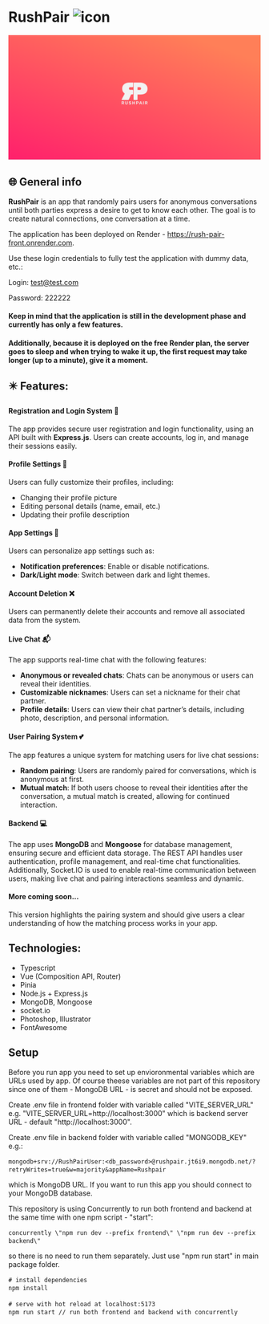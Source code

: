 
# RushPair <img src="https://raw.githubusercontent.com/kvvasuu/rush-pair/main/frontend/public/favicon.ico" alt="icon" width="24"/>

![App demo](https://raw.githubusercontent.com/kvvasuu/rush-pair/main/demo.png "App demo")

## :globe_with_meridians: General info

**RushPair** is an app that randomly pairs users for anonymous conversations until both parties express a desire to get to know each other. The goal is to create natural connections, one conversation at a time.

The application has been deployed on Render - https://rush-pair-front.onrender.com.

Use these login credentials to fully test the application with dummy data, etc.:

Login: test@test.com

Password: 222222

#### Keep in mind that the application is still in the development phase and currently has only a few features.
#### Additionally, because it is deployed on the free Render plan, the server goes to sleep and when trying to wake it up, the first request may take longer (up to a minute), give it a moment.

## :eight_pointed_black_star: Features:

#### Registration and Login System :closed_lock_with_key: 

The app provides secure user registration and login functionality, using an API built with **Express.js**. Users can create accounts, log in, and manage their sessions easily.

#### Profile Settings :raising_hand:

Users can fully customize their profiles, including:
- Changing their profile picture
- Editing personal details (name, email, etc.)
- Updating their profile description

#### App Settings :wrench:

Users can personalize app settings such as:
- **Notification preferences**: Enable or disable notifications.
- **Dark/Light mode**: Switch between dark and light themes.

#### Account Deletion :x:

Users can permanently delete their accounts and remove all associated data from the system.

#### Live Chat :mailbox_with_mail:

The app supports real-time chat with the following features:
- **Anonymous or revealed chats**: Chats can be anonymous or users can reveal their identities.
- **Customizable nicknames**: Users can set a nickname for their chat partner.
- **Profile details**: Users can view their chat partner’s details, including photo, description, and personal information.

#### User Pairing System :two_hearts:
The app features a unique system for matching users for live chat sessions:

- **Random pairing**: Users are randomly paired for conversations, which is anonymous at first.
- **Mutual match**: If both users choose to reveal their identities after the conversation, a mutual match is created, allowing for continued interaction.

#### Backend :computer:

The app uses **MongoDB** and **Mongoose** for database management, ensuring secure and efficient data storage. The REST API handles user authentication, profile management, and real-time chat functionalities.
Additionally, Socket.IO is used to enable real-time communication between users, making live chat and pairing interactions seamless and dynamic.

#### More coming soon...

This version highlights the pairing system and should give users a clear understanding of how the matching process works in your app.

## Technologies:

- Typescript
- Vue (Composition API, Router)
- Pinia
- Node.js + Express.js
- MongoDB, Mongoose
- socket.io
- Photoshop, Illustrator
- FontAwesome

## Setup

Before you run app you need to set up envioronmental variables which are URLs used by app. Of course theese variables are not part of this repository since one of them - MongoDB URL - is secret and should not be exposed.

Create .env file in frontend folder with variable called "VITE_SERVER_URL" e.g. "VITE_SERVER_URL=http://localhost:3000" which is backend server URL - default "http://localhost:3000".

Create .env file in backend folder with variable called "MONGODB_KEY" e.g.:
```
mongodb+srv://RushPairUser:<db_password>@rushpair.jt6i9.mongodb.net/?retryWrites=true&w=majority&appName=Rushpair
```
which is MongoDB URL. If you want to run this app you should connect to your MongoDB database.

This repository is using Concurrently to run both frontend and backend at the same time with one npm script - "start": 
```
concurrently \"npm run dev --prefix frontend\" \"npm run dev --prefix backend\"
```
so there is no need to run them separately. Just use "npm run start" in main package folder.


```
# install dependencies
npm install

# serve with hot reload at localhost:5173
npm run start // run both frontend and backend with concurrently 
```
